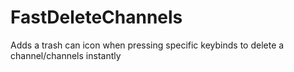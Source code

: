 # FastDeleteChannels

Adds a trash can icon when pressing specific keybinds to delete a channel/channels instantly
